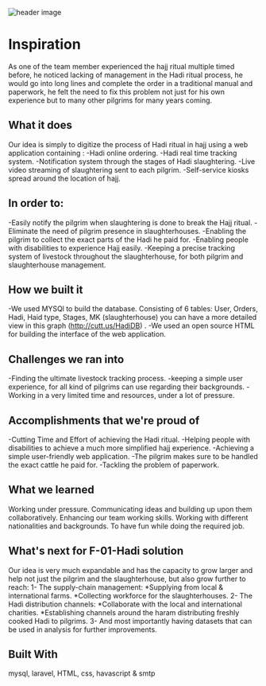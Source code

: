 
![header image](https://github.com/badralyafeai/Hadi/blob/master/logo.JPG)


# Inspiration
As one of the team member experienced the hajj ritual multiple timed before, he noticed lacking of management in the Hadi ritual process, he would go into long lines and complete the order in a traditional manual and paperwork, he felt the need to fix this problem not just for his own experience but to many other pilgrims for many years coming. 

## What it does
Our idea is simply to digitize the process of Hadi ritual in hajj using a web application containing : 
-Hadi online ordering. 
-Hadi real time tracking system.
-Notification system through the stages of Hadi slaughtering. 
-Live video streaming of slaughtering sent to each pilgrim. 
-Self-service kiosks spread around the location of hajj. 
## In order to: 
-Easily notify the pilgrim when slaughtering is done to break the Hajj ritual. 
-Eliminate the need of pilgrim presence in slaughterhouses. 
-Enabling the pilgrim to collect the exact parts of the Hadi he paid for. 
-Enabling people with disabilities to experience Hajj easily. 
-Keeping a precise tracking system of livestock throughout the slaughterhouse, for both pilgrim and slaughterhouse management. 

## How we built it
-We used MYSQl to build the database. Consisting of 6 tables: User, Orders, Hadi, Haid type, Stages, MK (slaughterhouse) you can have a more detailed view in this graph (http://cutt.us/HadiDB) . 
-We used an open source HTML for building the interface of the web application.

## Challenges we ran into
-Finding the ultimate livestock tracking process. 
-keeping a simple user experience, for all kind of pilgrims can use regarding their backgrounds. 
-Working in a very limited time and resources, under a lot of pressure. 

## Accomplishments that we're proud of
-Cutting Time and Effort of achieving the Hadi ritual. 
-Helping people with disabilities to achieve a much more simplified hajj experience. 
-Achieving a simple user-friendly web application. 
-The pilgrim makes sure to be handled the exact cattle he paid for. 
-Tackling the problem of paperwork. 

## What we learned
Working under pressure. 
Communicating ideas and building up upon them collaboratively. 
Enhancing our team working skills. 
Working with different nationalities and backgrounds. 
To have fun while doing the required job. 

## What's next for F-01-Hadi solution
Our idea is very much expandable and has the capacity to grow larger and help not just the pilgrim and the slaughterhouse, but also grow further to reach: 
1- The supply-chain management: 
*Supplying from local & international farms. 
*Collecting workforce for the slaughterhouses. 
2- The Hadi distribution channels: 
*Collaborate with the local and international charities. 
*Establishing channels around the haram distributing freshly cooked Hadi to pilgrims. 
3- And most importantly having datasets that can be used in analysis for further improvements. 

## Built With
mysql, laravel, HTML, css, havascript & smtp
